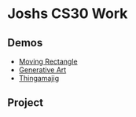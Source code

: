 # Joshs CS30 Work

## Demos
- [Moving Rectangle](movingRectangle)
- [Generative Art](generativeArt)
- [Thingamajig](Thingamajig)

## Project